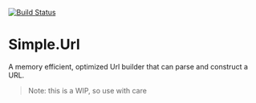 [![Build Status](https://travis-ci.org/myarichuk/Simple.Url.svg?branch=master)](https://travis-ci.org/myarichuk/Simple.Url)
# Simple.Url
A memory efficient, optimized Url builder that can parse and construct a URL.
> Note: this is a WIP, so use with care

